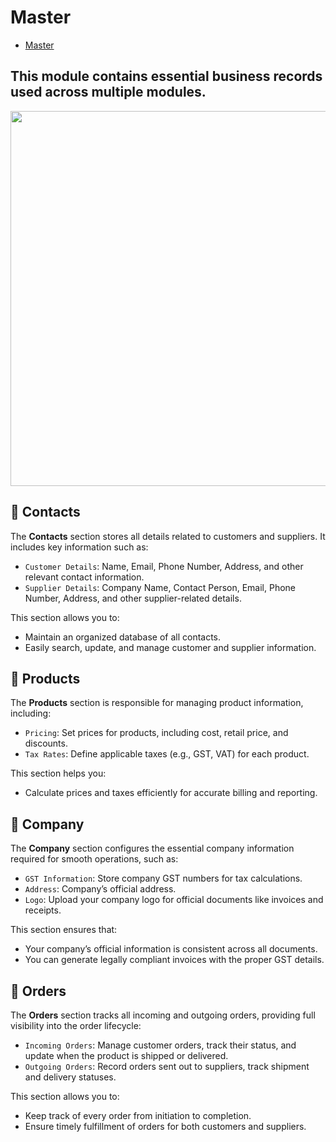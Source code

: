 # Master

- [Master](#section-1)

<a name="section-1"></a>


## This module contains essential business records used across multiple modules.

<img src="/docs/images/billing/master.png" width="600" />

## 📌 Contacts
The **Contacts** section stores all details related to customers and suppliers. It includes key information such as:
- `Customer Details`: Name, Email, Phone Number, Address, and other relevant contact information.
- `Supplier Details`: Company Name, Contact Person, Email, Phone Number, Address, and other supplier-related details.

This section allows you to:
- Maintain an organized database of all contacts.
- Easily search, update, and manage customer and supplier information.

## 📌 Products
The **Products** section is responsible for managing product information, including:
- `Pricing`: Set prices for products, including cost, retail price, and discounts.
- `Tax Rates`: Define applicable taxes (e.g., GST, VAT) for each product.

This section helps you:
- Calculate prices and taxes efficiently for accurate billing and reporting.

## 📌 Company
The **Company** section configures the essential company information required for smooth operations, such as:
- `GST Information`: Store company GST numbers for tax calculations.
- `Address`: Company’s official address.
- `Logo`: Upload your company logo for official documents like invoices and receipts.

This section ensures that:
- Your company’s official information is consistent across all documents.
- You can generate legally compliant invoices with the proper GST details.

## 📌 Orders
The **Orders** section tracks all incoming and outgoing orders, providing full visibility into the order lifecycle:
- `Incoming Orders`: Manage customer orders, track their status, and update when the product is shipped or delivered.
- `Outgoing Orders`: Record orders sent out to suppliers, track shipment and delivery statuses.

This section allows you to:
- Keep track of every order from initiation to completion.
- Ensure timely fulfillment of orders for both customers and suppliers.


